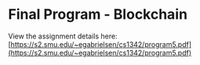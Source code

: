 # Final Program - Blockchain
View the assignment details here: [https://s2.smu.edu/~egabrielsen/cs1342/program5.pdf](https://s2.smu.edu/~egabrielsen/cs1342/program5.pdf)